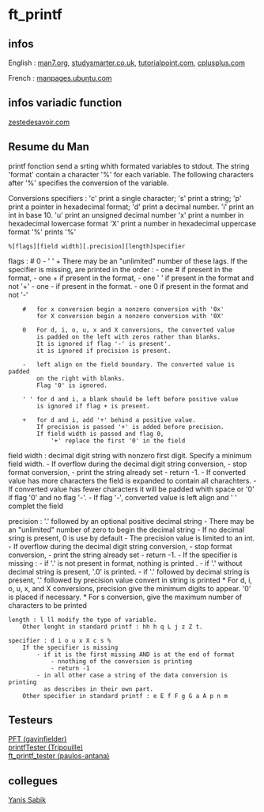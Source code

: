 # ft_printf

## infos 
English : [man7.org](https://www.man7.org/linux/man-pages/man3/printf.3.html),
[studysmarter.co.uk](https://www.studysmarter.co.uk/explanations/computer-science/computer-programming/c-printf/),
[tutorialpoint.com](https://www.tutorialspoint.com/c_standard_library/c_function_printf.htm),
[cplusplus.com](https://cplusplus.com/reference/cstdio/printf/)



French : [manpages.ubuntu.com](https://manpages.ubuntu.com/manpages/xenial/fr/man3/printf.3.html)

## infos variadic function
[zestedesavoir.com](https://zestedesavoir.com/tutoriels/755/le-langage-c-1/notions-avancees/les-fonctions-a-nombre-variable-darguments/#4-les-macrofonctions-a-nombre-variable-darguments)

## Resume du Man
printf fonction send a srting whith formated variables to stdout.
The string 'format' contain a character '%' for each variable.
The following characters after '%' specifies the conversion of the variable.

Conversions specifiers :
'c' print a single character;
's' print a string;
'p'	print a pointer in hexadecimal format;
'd' print a decimal number.
'i' print an int in base 10.
'u' print an unsigned decimal number
'x' print a number in hexadecimal lowercase format
'X' print a number in hexadecimal uppercase format
'%' prints '%'

	%[flags][field width][.precision][length]specifier
	
flags : # 0 - ' ' +
	There may be an "unlimited" number of these lags.
		If the specifier is missing, are printed in the order :
			- one # if present in the format,
			- one + if present in the format,
			- one ' ' if present in the format and not '+'
			- one - if present in the format.
			- one 0 if present in the format and not '-'

		#	for x conversion begin a nonzero conversion with '0x'
			for X conversion begin a nonzero conversion with '0X'

		0	For d, i, o, u, x and X conversions, the converted value
            is padded on the left with zeros rather than blanks.
			It is ignored if flag '-' is present'.
			it is ignored if precision is present.

		-	left align on the field boundary. The converted value is padded
			on the right with blanks.
			Flag '0' is ignored.

		' '	for d and i, a blank should be left before positive value
			is ignored if flag + is present.

		+	for d and i, add '+' behind a positive value.
			If precision is passed '+' is added before precision.
			If field width is passed and flag 0,
				'+' replace the first '0' in the field

field width : decimal digit string with nonzero first digit.
	Specify a minimum field width.
	- If overflow during the decimal digit string conversion,
		- stop format conversion,
		- print the string already set
		- return -1.
	- If converted value has more characters the field is expanded
	  to contain all charachters.
	- If converted value has fewer characters it will be padded whith space
	  or '0' if flag '0' and no flag '-'.
	- If flag '-', converted value is left align and ' ' complet the field

precision : '.' followed by an optional positive decimal string
	- There may be an "unlimited" number of zero to begin the decimal string
	- If no decimal sring is present, 0 is use by default
	- The precision value is limited to an int.
	- If overflow during the decimal digit string conversion,
		- stop format conversion,
		- print the string already set
		- return -1.
	- If the specifier is missing :
		- if '.' is not present in format,
				nothing is printed .
		- if '.' without decimal string is present,
				'.0' is printed.
		- if '.' followed by decimal string is present,
					'.' followed by precision value convert in string is printed
		* For d, i, o, u, x, and X conversions, precision give the minimum
		  digits to appear. '0' is placed if necessary.
		* For s conversion, give the maximum number of characters to be printed

	length : l ll modify the type of variable.
		Other lenght in standard printf : hh h q L j z Z t.

	specifier : d i o u x X c s %
		If the specifier is missing
			- if it is the first missing AND is at the end of format
				- nnothing of the conversion is printing
				- return -1
			- in all other case a string of the data conversion is printing
			  as describes in their own part.
		Other specifier in standard printf : e E f F g G a A p n m 

## Testeurs
[PFT (gavinfielder)](https://github.com/gavinfielder/pft)  
[printfTester (Tripouille)](https://github.com/Tripouille/printfTester)  
[ft_printf_tester (paulos-antana)](https://github.com/paulo-santana/ft_printf_tester/blob/master/test)  


## collegues
[Yanis Sabik](https://github.com/Luzog78/42-ft_printf/tree/main)  

